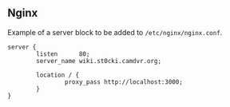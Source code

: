 ## Nginx

Example of a server block to be added to `/etc/nginx/nginx.conf`.

```
server {
        listen      80;
        server_name wiki.st0cki.camdvr.org;

        location / {
                proxy_pass http://localhost:3000;
        }
}
```


